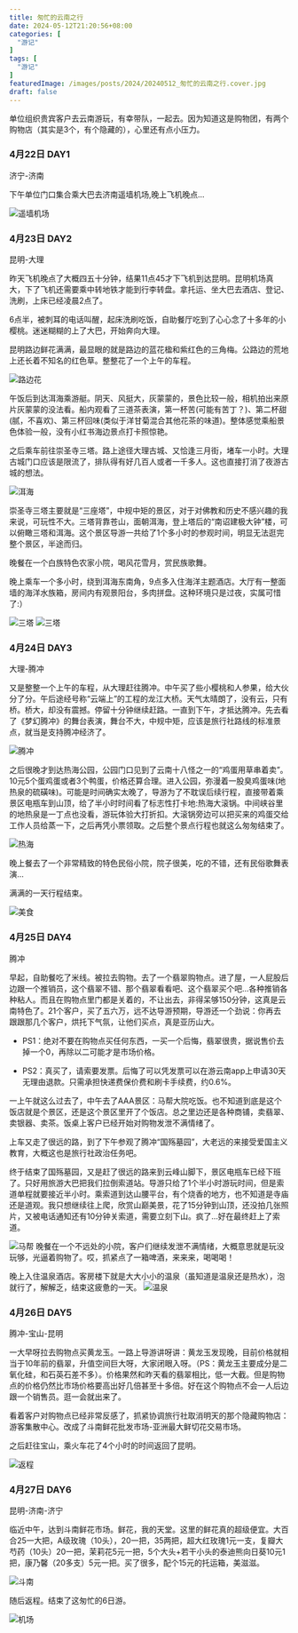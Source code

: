 ```yaml
---
title: 匆忙的云南之行
date: 2024-05-12T21:20:56+08:00
categories: [
  "游记"
]
tags: [
  "游记"
]
featuredImage: /images/posts/2024/20240512_匆忙的云南之行.cover.jpg
draft: false
---
```


单位组织贵宾客户去云南游玩，有幸带队，一起去。因为知道这是购物团，有两个购物店（其实是3个，有个隐藏的），心里还有点小压力。
### 4月22日 DAY1
济宁-济南

下午单位门口集合乘大巴去济南遥墙机场,晚上飞机晚点...

![遥墙机场](/images/posts/2024/20240512_匆忙的云南之行.day1.机场.jpg)


### 4月23日 DAY2
昆明-大理

昨天飞机晚点了大概四五十分钟，结果11点45才下飞机到达昆明。昆明机场真大，下了飞机还需要乘中转地铁才能到行李转盘。拿托运、坐大巴去酒店、登记、洗刷，上床已经凌晨2点了。

6点半，被刺耳的电话叫醒，起床洗刷吃饭，自助餐厅吃到了心心念了十多年的小樱桃。迷迷糊糊的上了大巴，开始奔向大理。

昆明路边鲜花满满，最显眼的就是路边的蓝花楹和紫红色的三角梅。公路边的荒地上还长着不知名的红色草。整整花了一个上午的车程。

![路边花](/images/posts/2024/20240512_匆忙的云南之行.day2.路边花.jpg)

午饭后到达洱海乘游艇。阴天、风挺大，灰蒙蒙的，景色比较一般，相机拍出来原片灰蒙蒙的没法看。船内观看了三道茶表演，第一杯苦(可能有苦丁？)、第二杯甜(腻，不喜欢)、第三杯回味(类似于洋甘菊混合其他花茶的味道)。整体感觉乘船景色体验一般，没有小红书海边景点打卡照惊艳。

之后乘车前往崇圣寺三塔。路上途径大理古城、又恰逢三月街，堵车一小时。大理古城门口应该是限流了，排队得有好几百人或者一千多人。这也直接打消了夜游古城的想法。

![洱海](/images/posts/2024/20240512_匆忙的云南之行.day2.洱海.jpg)

崇圣寺三塔主要就是“三座塔”，中规中矩的景区，对于对佛教和历史不感兴趣的我来说，可玩性不大。三塔背靠苍山，面朝洱海，登上塔后的“南诏建极大钟”楼，可以俯瞰三塔和洱海。这个景区导游一共给了1个多小时的参观时间，明显无法逛完整个景区，半途而归。

晚餐在一个白族特色农家小院，喝风花雪月，赏民族歌舞。

晚上乘车一个多小时，绕到洱海东南角，9点多入住海洋主题酒店。大厅有一整面墙的海洋水族箱，房间内有观景阳台，多肉拼盘。这种环境只是过夜，实属可惜了:）

![三塔](/images/posts/2024/20240512_匆忙的云南之行.day2.三塔.jpg)
![三塔](/images/posts/2024/20240512_匆忙的云南之行.day2.吃住.jpg)
### 4月24日 DAY3
大理-腾冲

又是整整一个上午的车程，从大理赶往腾冲。中午买了些小樱桃和人参果，给大伙分了分。午后途经号称“云端上”的工程的龙江大桥。天气太晴朗了，没有云，只有桥。桥大，却没有震撼。停留十分钟继续赶路。一直到下午，才抵达腾冲。先去看了《梦幻腾冲》的舞台表演，舞台不大，中规中矩，应该是旅行社路线的标准景点，就当是支持腾冲经济了。

![腾冲](/images/posts/2024/20240512_匆忙的云南之行.day3.腾冲.jpg)

之后很晚才到达热海公园，公园门口见到了云南十八怪之一的“鸡蛋用草串着卖”。10元5个蛋鸡蛋或者3个鸭蛋，价格还算合理。进入公园，弥漫着一股臭鸡蛋味(地热泉的硫磺味)。可能是时间确实太晚了，导游为了不耽误后续行程，直接带着乘景区电瓶车到山顶，给了半小时时间看了标志性打卡地:热海大滚锅。中间峡谷里的地热泉是一丁点也没看，游玩体验大打折扣。大滚锅旁边可以把买来的鸡蛋交给工作人员给蒸一下，之后再凭小票领取。之后整个景点行程也就这么匆匆结束了。

![热海](/images/posts/2024/20240512_匆忙的云南之行.day3.热海.jpg)

晚上餐去了一个非常精致的特色民俗小院，院子很美，吃的不错，还有民俗歌舞表演...

满满的一天行程结束。

![美食](/images/posts/2024/20240512_匆忙的云南之行.day3.美食.jpg)

### 4月25日 DAY4
腾冲

早起，自助餐吃了米线。被拉去购物。去了一个翡翠购物点。进了屋，一人屁股后边跟一个推销员，这个翡翠不错、那个翡翠看看吧、这个翡翠买个吧...各种推销各种粘人。而且在购物点里门都是关着的，不让出去，非得呆够150分钟，这真是云南特色了。21个客户，买了五六万，远不达导游预期，导游还一个劲说：你再去跟跟那几个客户，烘托下气氛，让他们买点，真是亚历山大。

* PS1：绝对不要在购物点买任何东西，一买一个后悔，翡翠很贵，据说售价去掉一个0，再除以二可能才是市场价格。

* PS2：真买了，请索要发票。后悔了可以凭发票可以在游云南app上申请30天无理由退款。只需承担快递费保价费和刷卡手续费，约0.6%。

一上午就这么过去了，中午去了AAA景区：马帮大院吃饭。也不知道到底是这个饭店就是个景区，还是这个景区里开了个饭店。总之里边还是各种商铺，卖翡翠、卖银器、卖茶。饭桌上客户已经开始对购物发泄不满情绪了。

上车又走了很远的路，到了下午参观了腾冲“国殇墓园”，大老远的来接受爱国主义教育，大概这也是旅行社政治任务吧。

终于结束了国殇墓园，又是赶了很远的路来到云峰山脚下，景区电瓶车已经下班了。只好用旅游大巴把我们拉倒索道站。导游只给了1个半小时游玩时间，但是索道单程就要接近半小时。乘索道到达山腰平台，有个烧香的地方，也不知道是寺庙还是道观。我只想继续往上爬，欣赏山巅美景，花了15分钟到山顶，还没拍几张照片，又被电话通知还有10分钟关索道，需要立刻下山。疯了...好在最终赶上了索道。

![马帮](/images/posts/2024/20240512_匆忙的云南之行.day4.马帮.jpg)
晚餐在一个不远处的小院，客户们继续发泄不满情绪，大概意思就是玩没玩够，光逼着购物了。哎，抓紧点了一箱啤酒，来来来，喝喝喝！

晚上入住温泉酒店。客房楼下就是大大小小的温泉（虽知道是温泉还是热水），泡就行了，解解乏，结束这疲惫的一天。
![温泉](/images/posts/2024/20240512_匆忙的云南之行.day4.温泉.jpg)

### 4月26日 DAY5
腾冲-宝山-昆明

一大早呀拉去购物点买黄龙玉。一路上导游讲呀讲：黄龙玉发现晚，目前价格就相当于10年前的翡翠，升值空间巨大呀，大家闭眼入呀。（PS：黄龙玉主要成分是二氧化硅，和石英石差不多）。价格果然和昨天看的翡翠相比，低一大截。但是购物点的价格仍然比市场价格要高出好几倍甚至十多倍。好在这个购物点不会一人后边跟一个销售员。逛一会就出来了。

看着客户对购物点已经非常反感了，抓紧协调旅行社取消明天的那个隐藏购物店：游客集散中心。改成了斗南鲜花批发市场-亚洲最大鲜切花交易市场。

之后赶往宝山，乘火车花了4个小时的时间返回了昆明。

![返程](/images/posts/2024/20240512_匆忙的云南之行.day5.返程.jpg)

### 4月27日 DAY6
昆明-济南-济宁

临近中午，达到斗南鲜花市场。鲜花，我的天堂。这里的鲜花真的超级便宜。大百合25一大把，A级玫瑰（10头），20一把，35两把，超大红玫瑰1元一支，复瓣大芍药（10头）20一把，茉莉花5元一把，5个大头+若干小头的泰迪熊向日葵10元1把，康乃馨（20多支）5元一把。买了很多，配个15元的托运箱，美滋滋。

![斗南](/images/posts/2024/20240512_匆忙的云南之行.day6.斗南.jpg)

随后返程。结束了这匆忙的6日游。

![机场](/images/posts/2024/20240512_匆忙的云南之行.day6.机场.jpg)

